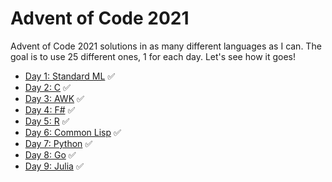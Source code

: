 # Advent of Code 2021

Advent of Code 2021 solutions in as many different languages as I can. The goal is to use 25 different ones, 1 for each day. Let's see how it goes!

- [Day 1: Standard ML](01-sml/solution.sml) ✅
- [Day 2: C](02-c/main.c) ✅
- [Day 3: AWK](03-awk/solution.awk) ✅
- [Day 4: F#](04-fsharp/Program.fs) ✅
- [Day 5: R](05-r/solution.R) ✅
- [Day 6: Common Lisp](06-lisp/solution.lisp) ✅
- [Day 7: Python](07-python/solution.py) ✅
- [Day 8: Go](08-go/solution.go) ✅
- [Day 9: Julia](09-julia/solution.jl) ✅
